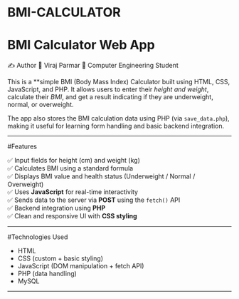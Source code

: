 # BMI-CALCULATOR
# BMI Calculator Web App

✍️ Author
👤 Viraj Parmar
💼 Computer Engineering Student

This is a **simple BMI (Body Mass Index) Calculator built using HTML, CSS, JavaScript, and PHP. 
It allows users to enter their *height and weight*, calculate their *BMI*, and get a result indicating if they are underweight, normal, or overweight.

The app also stores the BMI calculation data using PHP (via `save_data.php`), making it useful for learning form handling and basic backend integration.

---

#Features

✅ Input fields for height (cm) and weight (kg)  
✅ Calculates BMI using a standard formula  
✅ Displays BMI value and health status (Underweight / Normal / Overweight)  
✅ Uses **JavaScript** for real-time interactivity  
✅ Sends data to the server via **POST** using the `fetch()` API  
✅ Backend integration using **PHP**  
✅ Clean and responsive UI with **CSS styling**

---

#Technologies Used

- HTML
- CSS (custom + basic styling)
- JavaScript (DOM manipulation + fetch API)
- PHP (data handling)
- MySQL 

---


